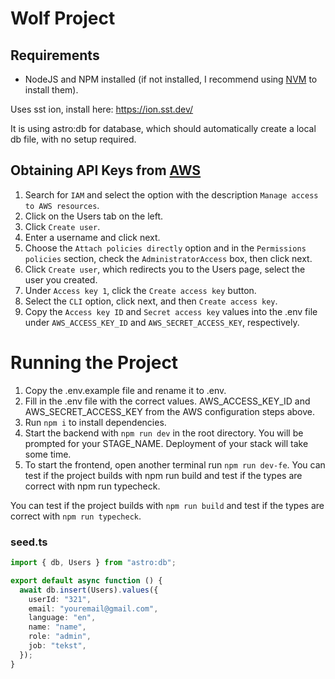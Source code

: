 # Wolf Project

## Requirements

- NodeJS and NPM installed (if not installed, I recommend using [NVM](https://github.com/nvm-sh/nvm?tab=readme-ov-file#installing-and-updating) to install them).

Uses sst ion, install here: https://ion.sst.dev/

It is using astro:db for database, which should automatically create a local db file, with no setup required.

## Obtaining API Keys from [AWS](https://console.aws.amazon.com)

1. Search for `IAM` and select the option with the description `Manage access to AWS resources`.
2. Click on the Users tab on the left.
3. Click `Create user`.
4. Enter a username and click next.
5. Choose the `Attach policies directly` option and in the `Permissions policies` section, check the `AdministratorAccess` box, then click next.
6. Click `Create user`, which redirects you to the Users page, select the user you created.
7. Under `Access key 1`, click the `Create access key` button.
8. Select the `CLI` option, click next, and then `Create access key`.
9. Copy the `Access key ID` and `Secret access key` values into the .env file under `AWS_ACCESS_KEY_ID` and `AWS_SECRET_ACCESS_KEY`, respectively.

# Running the Project

1. Copy the .env.example file and rename it to .env.
2. Fill in the .env file with the correct values. AWS_ACCESS_KEY_ID and AWS_SECRET_ACCESS_KEY from the AWS configuration steps above.
3. Run `npm i` to install dependencies.
4. Start the backend with `npm run dev` in the root directory. You will be prompted for your STAGE_NAME. Deployment of your stack will take some time.
5. To start the frontend, open another terminal run `npm run dev-fe`.
   You can test if the project builds with npm run build and test if the types are correct with npm run typecheck.

You can test if the project builds with `npm run build` and test if the types are correct with `npm run typecheck`.

### seed.ts

```ts
import { db, Users } from "astro:db";

export default async function () {
  await db.insert(Users).values({
    userId: "321",
    email: "youremail@gmail.com",
    language: "en",
    name: "name",
    role: "admin",
    job: "tekst",
  });
}
```
